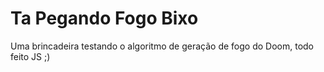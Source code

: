 # Ta Pegando Fogo Bixo

Uma brincadeira testando o algoritmo de geração de fogo do Doom, todo feito JS ;)
